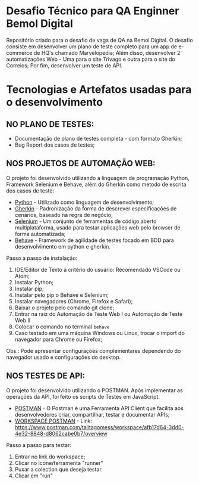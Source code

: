 # Desafio Técnico para QA Enginner Bemol Digital

Repositório criado para o desafio de vaga de QA na Bemol Digital. 
O desafio consiste em desenvolver um plano de teste completo para um app de e-commerce de HQ's chamado Marvelopedia;
Além disso, desenvolver 2 automatizações Web - Uma para o site Trivago e outra para o site do Correios;
Por fim, desenvolver um teste de API.

#  Tecnologias e Artefatos usadas para o desenvolvimento

## NO PLANO DE TESTES:
* Documentação de plano de testes completa - com formato Gherkin;
* Bug Report dos casos de testes;

## NOS PROJETOS DE AUTOMAÇÃO WEB:
O projeto foi desenvolvido utilizando a linguagem de programação Python, Framework Selenium e Behave, além do Gherkin como metodo de escrita dos casos de teste:

* [Python](https://www.python.org/) - Utilizado como linguagem de desenvolvimento;
* [Gherkin](https://blog.onedaytesting.com.br/gherkin/) - Padronização da forma de descrever especificações de cenários, baseado na regra de negócio;
* [Selenium](https://www.selenium.dev/) - Um conjunto de ferramentas de código aberto multiplataforma, usado para testar aplicações web pelo browser de forma automatizada;
* [Behave](https://behave.readthedocs.io/en/stable/) - Framework de agilidade de testes focado em BDD para desenvolvimento em python e gherkin.

Passo a passo de instalação: 
1) IDE/Editor de Texto á critério do usuário: Recomendado VSCode ou Atom;
2) Instalar Python;
3) Instalar pip;
4) Instalar pelo pip o Behave e Selenium;
5) Instalar navegadores (Chrome, Firefox e Safari);
6) Baixar o projeto pelo comando git clone;
7) Entrar na raiz do Automação de Teste Web I ou Automação de Teste Web II 
8) Colocar o comando no terminal `behave`
9) Caso testado em uma máquina Windows ou Linux, trocar o import do navegador para Chrome ou Firefox;

Obs.: Pode apresentar configurações complementares dependendo do navegador usado e configurações do desktop.

## NOS TESTES DE API:
O projeto foi desenvolvido utilizando o POSTMAN. Após implementar as operações da API, foi feito os scripts de Testes em JavaScript.

* [POSTMAN](https://www.postman.com/) - O Postman é uma Ferramenta API Client que facilita aos desenvolvedores criar, compartilhar, testar e documentar APIs;
* [WORKSPACE POSTMAN](https://www.postman.com/talitagomess/workspace/afb17d64-3dd0-4e32-8848-d8062cabe0b7/overview) - Link: https://www.postman.com/talitagomess/workspace/afb17d64-3dd0-4e32-8848-d8062cabe0b7/overview

Passo a passo para testar:
1) Entrar no link do workspace;
2) Clicar no ícone/ferramenta "runner"
3) Puxar a colection que deseja testar
4) Clicar em "run"
